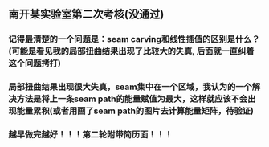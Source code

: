 ## 南开某实验室第二次考核(没通过)
### 记得最清楚的一个问题是：seam carving和线性插值的区别是什么？(可能是看见我的局部扭曲结果出现了比较大的失真, 后面就一直纠着这个问题拷打)
### 局部扭曲结果出现很大失真，seam集中在一个区域，我认为的一个解决方法是将上一条seam path的能量赋值为最大，这样就应该不会出现能量累积(或者用画了seam path的图片去计算能量矩阵，待验证)
### 越早做完越好！！！第二轮附带简历面！！！
